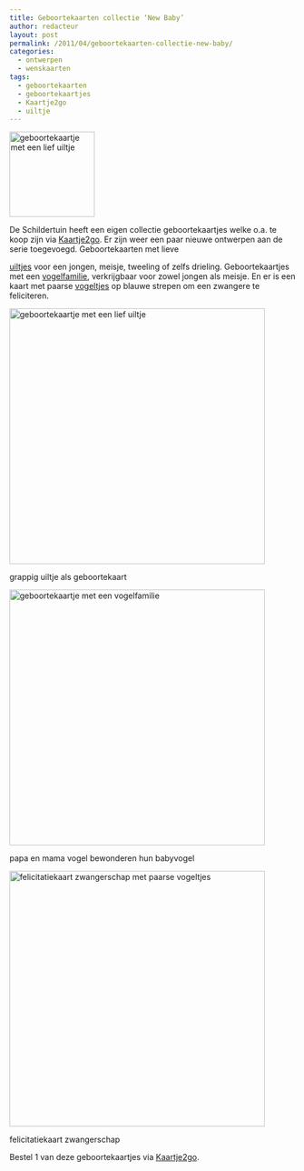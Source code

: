 ```yaml
---
title: Geboortekaarten collectie ‘New Baby’
author: redacteur
layout: post
permalink: /2011/04/geboortekaarten-collectie-new-baby/
categories:
  - ontwerpen
  - wenskaarten
tags:
  - geboortekaarten
  - geboortekaartjes
  - Kaartje2go
  - uiltje
---
```

[<img class="alignleft size-thumbnail wp-image-1269" title="uiltje op geboortekaart" src="/wordpress/wp-content/uploads/2011/04/uiltje1-150x150.jpg" alt="geboortekaartje met een lief uiltje" width="150" height="150" />][1]

De Schildertuin heeft een eigen collectie geboortekaartjes welke o.a. te koop zijn via <a title="Ga naar de site van Kaartje2go, link opent in nieuw venster" href="http://www.kaartje2go.nl/" target="_blank">Kaartje2go</a>. Er zijn weer een paar nieuwe ontwerpen aan de serie toegevoegd.<!--more Bekijk de geboortekaarten->--> Geboortekaarten met lieve 

<a title="Bekijk de geboortekaarten, link opent in nieuw venster" href="http://www.kaartje2go.nl/kaartencollecties/new-baby" target="_blank">uiltjes</a> voor een jongen, meisje, tweeling of zelfs drieling. Geboortekaartjes met een <a title="Bekijk de geboortekaarten, link opent in nieuw venster" href="http://www.kaartje2go.nl/kaartencollecties/new-baby" target="_blank">vogelfamilie</a>, verkrijgbaar voor zowel jongen als meisje. En er is een kaart met paarse <a title="Bekijk de geboortekaarten, link opent in nieuw venster" href="http://www.kaartje2go.nl/kaartencollecties/new-baby" target="_blank">vogeltjes</a> op blauwe strepen om een zwangere te feliciteren.

<div id="attachment_1269" style="width: 460px" class="wp-caption aligncenter">
  <img class="size-full wp-image-1269" title="uiltje op geboortekaart" src="/wordpress/wp-content/uploads/2011/04/uiltje1.jpg" alt="geboortekaartje met een lief uiltje" width="450" height="450" />
  
  <p class="wp-caption-text">
    grappig uiltje als geboortekaart
  </p>
</div>

<div id="attachment_1270" style="width: 460px" class="wp-caption aligncenter">
  <img class="size-full wp-image-1270" title="langpootvogelfamilie op geboortekaart" src="/wordpress/wp-content/uploads/2011/04/langpootvogelfamilie1.jpg" alt="geboortekaartje met een vogelfamilie" width="450" height="450" />
  
  <p class="wp-caption-text">
    papa en mama vogel bewonderen hun babyvogel
  </p>
</div>

<div id="attachment_1271" style="width: 460px" class="wp-caption aligncenter">
  <img class="size-full wp-image-1271" title="zwangerschap felicitatiekaart" src="/wordpress/wp-content/uploads/2011/04/zwangervogeltjes.jpg" alt="felicitatiekaart zwangerschap met paarse vogeltjes" width="450" height="450" />
  
  <p class="wp-caption-text">
    felicitatiekaart zwangerschap
  </p>
</div>

Bestel 1 van deze geboortekaartjes via <a title="bekijk serie 'New Baby', link opent in nieuw venster " href="http://www.kaartje2go.nl/kaartencollecties/new-baby" target="_blank">Kaartje2go</a>.

 [1]: /wordpress/2011/04/geboortekaarten-collectie-new-baby/
